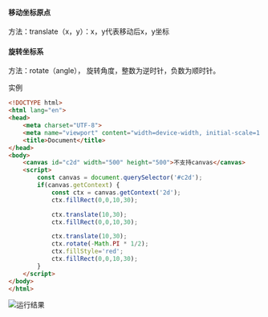 #### 移动坐标原点
方法：translate（x，y）：x，y代表移动后x，y坐标

#### 旋转坐标系
方法：rotate（angle）， 旋转角度，整数为逆时针，负数为顺时针。

实例
```html
<!DOCTYPE html>
<html lang="en">
<head>
    <meta charset="UTF-8">
    <meta name="viewport" content="width=device-width, initial-scale=1.0">
    <title>Document</title>
</head>
<body>
    <canvas id="c2d" width="500" height="500">不支持canvas</canvas>
    <script>
        const canvas = document.querySelector('#c2d');
        if(canvas.getContext) {
            const ctx = canvas.getContext('2d');
            ctx.fillRect(0,0,10,30);

            ctx.translate(10,30);
            ctx.fillRect(0,0,10,30);

            ctx.translate(10,30);
            ctx.rotate(-Math.PI * 1/2);
            ctx.fillStyle='red';
            ctx.fillRect(0,0,10,30);
        }
    </script>
</body>
</html>
```
![运行结果](https://upload-images.jianshu.io/upload_images/2789632-b0683e5537c89659.png?imageMogr2/auto-orient/strip%7CimageView2/2/w/1240)
